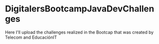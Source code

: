 # DigitalersBootcampJavaDevChallenges
Here I'll upload the challenges realized in the Bootcap that was created by Telecom and EducaciónIT
